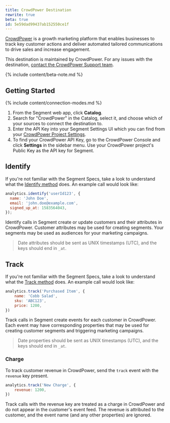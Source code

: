 ```yaml
---
title: CrowdPower Destination
rewrite: true
beta: true
id: 5e59dad99437ab152550ce1f
---
```

[CrowdPower](https://crowdpower.io/?utm_source=segmentio&utm_medium=docs&utm_campaign=partners) is a growth marketing platform that enables businesses to track key customer actions and deliver automated tailored communications to drive sales and increase engagement.

This destination is maintained by CrowdPower. For any issues with the destination, [contact the CrowdPower Support team](mailto:support@crowdpower.io).

{% include content/beta-note.md %}


## Getting Started

{% include content/connection-modes.md %}

1. From the Segment web app, click **Catalog**.
2. Search for "CrowdPower" in the Catalog, select it, and choose which of your sources to connect the destination to.
3. Enter the API Key into your Segment Settings UI which you can find from your [CrowdPower Project Settings](https://app.crowdpower.io).
4. To find your CrowdPower API Key, go to the CrowdPower Console and click **Settings** in the sidebar menu. Use your CrowdPower project's Public Key as the API key for Segment.

## Identify

If you're not familiar with the Segment Specs, take a look to understand what the [Identify method](/docs/connections/spec/identify/) does. An example call would look like:

```js
analytics.identify('userId123', {
  name: 'John Doe',
  email: 'john.doe@example.com',
  signed_up_at: 1583564043,
});
```

Identify calls in Segment create or update customers and their attributes in CrowdPower. Customer attributes may be used for creating segments. Your segments may be used as audiences for your marketing campaigns.

> Date attributes should be sent as UNIX timestamps (UTC), and the keys should end in `_at`.


## Track

If you're not familiar with the Segment Specs, take a look to understand what the [Track method](/docs/connections/spec/track/) does. An example call would look like:

```js
analytics.track('Purchased Item', {
    name: 'Cobb Salad',
    sku: 'ABC123',
    price: 1200,
})
```

Track calls in Segment create events for each customer in CrowdPower. Each event may have corresponding properties that may be used for creating customer segments and triggering marketing campaigns.

> Date properties should be sent as UNIX timestamps (UTC), and the keys should end in `_at`.

### Charge

To track customer revenue in CrowdPower, send the `track` event with the `revenue` key present.

```js
analytics.track('New Charge', {
    revenue: 1200,
})
```

Track calls with the revenue key are treated as a charge in CrowdPower and do not appear in the customer's event feed. The revenue is attributed to the customer, and the event name (and any other properties) are ignored.

